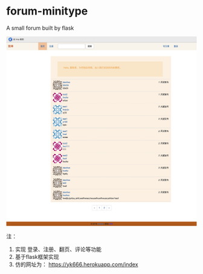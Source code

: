 # forum-minitype
A small forum built by flask

![](https://raw.githubusercontent.com/danielw0502/forum-minitype/master/js/intro.png)

注：
  1. 实现 登录、注册、翻页、评论等功能
  2. 基于flask框架实现
  3. 仿的网址为： https://yk666.herokuapp.com/index
